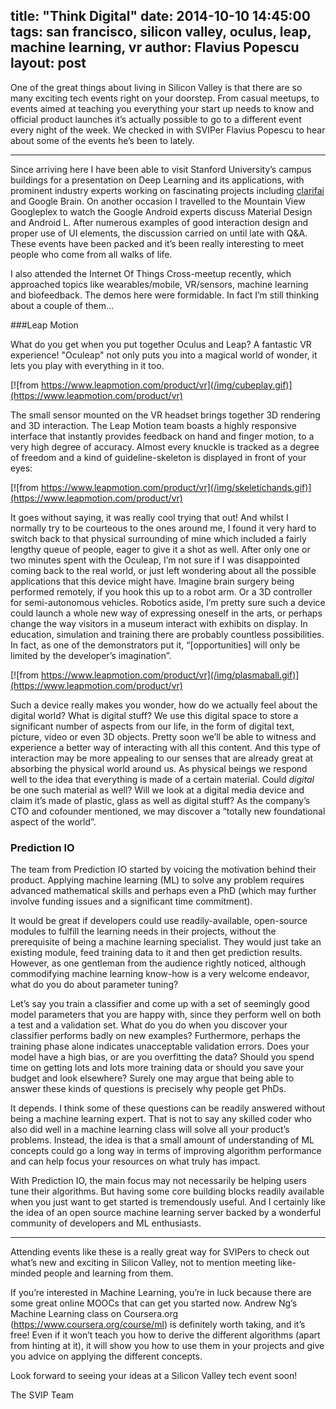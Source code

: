 title: "Think Digital"
date: 2014-10-10 14:45:00
tags: san francisco, silicon valley, oculus, leap, machine learning, vr
author: Flavius Popescu
layout: post
---

One of the great things about living in Silicon Valley is that there are so many exciting tech events right on your doorstep. From casual meetups, to events aimed at teaching you everything your start up needs to know and official product launches it’s actually possible to go to a different event every night of the week. We checked in with SVIPer Flavius Popescu to hear about some of the events he’s been to lately.

<!-- more -->

-------------------------------

Since arriving here I have been able to visit Stanford University’s campus buildings for a presentation on Deep Learning and its applications, with prominent industry experts working on fascinating projects including [clarifai](http://www.clarifai.com) and Google Brain. On another occasion I travelled to the Mountain View Googleplex to watch the Google Android experts discuss Material Design and Android L. After numerous examples of good interaction design and proper use of UI elements, the discussion carried on until late with Q&A. These events have been packed and it’s been really interesting to meet people who come from all walks of life. 

I also attended the Internet Of Things Cross-meetup recently, which approached topics like wearables/mobile, VR/sensors, machine learning and biofeedback. The demos here were formidable. In fact I’m still thinking about a couple of them…

###Leap Motion

What do you get when you put together Oculus and Leap? A fantastic VR experience! "Oculeap" not only puts you into a magical world of wonder, it lets you play with everything in it too.

[![from https://www.leapmotion.com/product/vr](/img/cubeplay.gif)](https://www.leapmotion.com/product/vr)

The small sensor mounted on the VR headset brings together 3D rendering and 3D interaction. The Leap Motion team boasts a highly responsive interface that instantly provides feedback on hand and finger motion, to a very high degree of accuracy. Almost every knuckle is tracked as a degree of freedom and a kind of guideline-skeleton is displayed in front of your eyes:

[![from https://www.leapmotion.com/product/vr](/img/skeletichands.gif)](https://www.leapmotion.com/product/vr)

It goes without saying, it was really cool trying that out! And whilst I normally try to be courteous to the ones around me, I found it very hard to switch back to that physical surrounding of mine which included a fairly lengthy queue of people, eager to give it a shot as well. After only one or two minutes spent with the Oculeap, I’m not sure if I was disappointed coming back to the real world, or just left wondering about all the possible applications that this device might have. Imagine brain surgery being performed remotely, if you hook this up to a robot arm. Or a 3D controller for semi-autonomous vehicles. Robotics aside, I’m pretty sure such a device could launch a whole new way of expressing oneself in the arts, or perhaps change the way visitors in a museum interact with exhibits on display. In education, simulation and training there are probably countless possibilities. In fact, as one of the demonstrators put it, “[opportunities] will only be limited by the developer’s imagination”.

[![from https://www.leapmotion.com/product/vr](/img/plasmaball.gif)](https://www.leapmotion.com/product/vr)

Such a device really makes you wonder, how do we actually feel about the digital world? What is digital stuff? We use this digital space to store a significant number of aspects from our life, in the form of digital text, picture, video or even 3D objects. Pretty soon we’ll be able to witness and experience a better way of interacting with all this content. And this type of interaction may be more appealing to our senses that are already great at absorbing the physical world around us. As physical beings we respond well to the idea that everything is made of a certain material. Could *digital* be one such material as well? Will we look at a digital media device and claim it’s made of plastic, glass as well as digital stuff? As the company’s CTO and cofounder mentioned, we may discover a “totally new foundational aspect of the world”.

### Prediction IO

The team from Prediction IO started by voicing the motivation behind their product. Applying machine learning (ML) to solve any problem requires advanced mathematical skills and perhaps even a PhD (which  may further involve funding issues and a significant time commitment).

It would be great if developers could use readily-available, open-source modules to fulfill the learning needs in their projects, without the prerequisite of being a machine learning specialist. They would just take an existing module, feed training data to it and then get prediction results. However, as one gentleman from the audience rightly noticed, although commodifying machine learning know-how is a very welcome endeavor, what do you do about parameter tuning?

Let’s say you train a classifier and come up with a set of seemingly good model parameters that you are happy with, since they perform well on both a test and a validation set. What do you do when you discover your classifier performs badly on new examples? Furthermore, perhaps the training phase alone indicates unacceptable validation errors. Does your model have a high bias, or are you overfitting the data? Should you spend time on getting lots and lots more training data or should you save your budget and look elsewhere? Surely one may argue that being able to answer these kinds of questions is precisely why people get PhDs.

It depends. I think some of these questions can be readily answered without being a machine learning expert. That is not to say any skilled coder who also did well in a machine learning class will solve all your product’s problems. Instead, the idea is that a small amount of understanding of ML concepts could go a long way in terms of improving algorithm performance and can help focus your resources on what truly has impact.

With Prediction IO, the main focus may not necessarily be helping users tune their algorithms. But having some core building blocks readily available when you just want to get started is tremendously useful. And I certainly like the idea of an open source machine learning server backed by a wonderful community of developers and ML enthusiasts.

---------------------------

Attending events like these is a really great way for SVIPers to check out what’s new and exciting in Silicon Valley, not to mention meeting like-minded people and learning from them. 

If you’re interested in Machine Learning, you’re in luck because there are some great online MOOCs that can get you started now. Andrew Ng’s Machine Learning class on Coursera.org (https://www.coursera.org/course/ml) is definitely worth taking, and it’s free! Even if it won’t teach you how to derive the different algorithms (apart from hinting at it), it will show you how to use them in your projects and give you advice on applying the different concepts. 

Look forward to seeing your ideas at a Silicon Valley tech event soon!

The SVIP Team 

